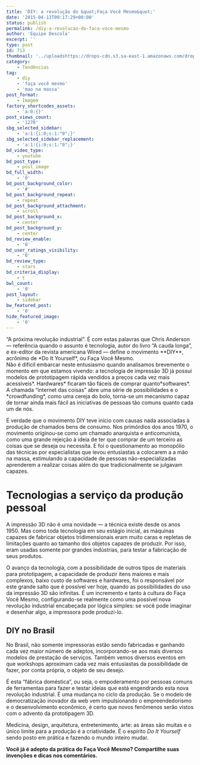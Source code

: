 ```yaml
---
title: 'DIY: a revolução do &quot;Faça Você Mesmo&quot;'
date: '2015-04-13T09:17:29+00:00'
status: publish
permalink: /diy-a-revolucao-do-faca-voce-mesmo
author: 'Equipe Descola'
excerpt: ''
type: post
id: 713
thumbnail: '../uploadshttps://drops-cdn.s3.sa-east-1.amazonaws.com/drops-new/wp-content/uploads/2015/04/13091729/Felix_3D_Printer_-_Printing_Head-150x150.jpg'
category:
    - Tendências
tag:
    - diy
    - 'faça você mesmo'
    - 'mao na massa'
post_format:
    - Imagem
factory_shortcodes_assets:
    - 'a:0:{}'
post_views_count:
    - '1270'
sbg_selected_sidebar:
    - 'a:1:{i:0;s:1:"0";}'
sbg_selected_sidebar_replacement:
    - 'a:1:{i:0;s:1:"0";}'
bd_video_type:
    - youtube
bd_post_type:
    - post_image
bd_full_width:
    - '0'
bd_post_background_color:
    - '#'
bd_post_background_repeat:
    - repeat
bd_post_background_attachment:
    - scroll
bd_post_background_x:
    - center
bd_post_background_y:
    - center
bd_review_enable:
    - '0'
bd_user_ratings_visibility:
    - '0'
bd_review_type:
    - stars
bd_criteria_display:
    - t
bwl_count:
    - '0'
post_layout:
    - sidebar
bw_featured_post:
    - '0'
hide_featured_image:
    - '0'
---
```

<div class="form-group">“A próxima revolução industrial”. É com estas palavras que Chris Anderson — referência quando o assunto é tecnologia, autor do livro “A cauda longa”, e ex-editor da revista americana Wired — define o movimento **DIY**, acrônimo de *Do It Yourself*, ou Faça Você Mesmo.</div><div class="offer-content ng-binding ng-scope">Não é difícil embarcar neste entusiasmo quando analisamos brevemente o momento em que estamos vivendo: a tecnologia de impressão 3D já possui modelos de prototipagem rápida vendidos a preços cada vez mais acessíveis*. Hardwares* ficaram tão fáceis de comprar quanto*softwares*. A chamada “internet das coisas” abre uma série de possibilidades e o *crowdfunding*, como uma cereja do bolo, torna-se um mecanismo capaz de tornar ainda mais fácil as iniciativas de pessoas tão comuns quanto cada um de nós.

É verdade que o movimento DIY teve início com causas nada associadas à produção de chamados bens de consumo. Nos primórdios dos anos 1970, o movimento originou-se como um chamado anarquista e anticomunista, como uma grande rejeição à ideia de ter que comprar de um terceiro as coisas que se deseja ou necessita. E foi o questionamento ao monopólio das técnicas por especialistas que levou entusiastas a colocarem a a mão na massa, estimulando a capacidade de pessoas não-especializadas aprenderem a realizar coisas além do que tradicionalmente se julgavam capazes.

**Tecnologias a serviço da produção pessoal**
=============================================

A impressão 3D não é uma novidade — a técnica existe desde os anos 1950. Mas como toda tecnologia em seu estágio inicial, as máquinas capazes de fabricar objetos tridimensionais eram muito caras e repletas de limitações quanto ao tamanho dos objetos capazes de produzir. Por isso, eram usadas somente por grandes indústrias, para testar a fabricação de seus produtos.

O avanço da tecnologia, com a possibilidade de outros tipos de materiais para prototipagem, a capacidade de produzir itens maiores e mais complexos, baixo custo de softwares e hardwares, foi o responsável por este grande salto que é possível ver hoje, quando as possibilidades do uso da impressão 3D são infinitas. É um incremento e tanto à cultura do Faça Você Mesmo, configurando-se realmente como uma possível nova revolução industrial encabeçada por lógica simples: se você pode imaginar e desenhar algo, a impressora pode produzi-lo.

DIY no Brasil
-------------

No Brasil, não somente impressoras estão sendo fabricadas e ganhando cada vez maior número de adeptos, incorporando-se aos mais diversos modelos de prestação de serviços. Também vemos diversos eventos em que workshops aproximam cada vez mais entusiastas da possibilidade de fazer, por conta própria, o objeto de seu desejo.

É esta “fábrica doméstica”, ou seja, o empoderamento por pessoas comuns de ferramentas para fazer e testar ideias que está engendrando esta nova revolução industrial. É uma mudança no ciclo da produção. Se o modelo de democratização inovador da web vem impulsionando o empreendedorismo e o desenvolvimento econômico, é certo que novos fenômenos serão vistos com o advento da prototipagem 3D.

Medicina, design, arquitetura, entretenimento, arte: as áreas são muitas e o único limite para a produção é a criatividade. É o espírito *Do It Yourself* sendo posto em prática e fazendo o mundo inteiro mudar.

**Você já é adepto da prática do Faça Você Mesmo? Compartilhe suas invenções e dicas nos comentários.**

</div>